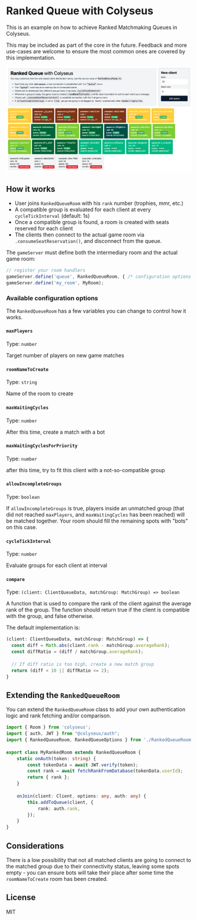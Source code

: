 # Ranked Queue with Colyseus

This is an example on how to achieve Ranked Matchmaking Queues in Colyseus.

This may be included as part of the core in the future. Feedback and more
use-cases are welcome to ensure the most common ones are covered by this
implementation.

<img src="images/screenshot.png?raw=1" />

## How it works

- User joins `RankedQueueRoom` with his `rank` number (trophies, mmr, etc.)
- A compatible group is evaluated for each client at every `cycleTickInterval` (default:
 1s)
- Once a compatible group is found, a room is created with seats reserved for each
	client
- The clients then connect to the actual game room via `.consumeSeatReservation()`, and disconnect from the queue.

The `gameServer` must define both the intermediary room and the actual game room:

```typescript
// register your room handlers
gameServer.define('queue', RankedQueueRoom, { /* configuration options */ });
gameServer.define('my_room', MyRoom);
```

### Available configuration options

The `RankedQueueRoom` has a few variables you can change to control how it works.

#### `maxPlayers`
Type: `number`

Target number of players on new game matches

#### `roomNameToCreate`
Type: `string`

Name of the room to create

#### `maxWaitingCycles`
Type: `number`

After this time, create a match with a bot

#### `maxWaitingCyclesForPriority`
Type: `number`

after this time, try to fit this client with a not-so-compatible group

#### `allowIncompleteGroups`
Type: `boolean`

If `allowIncompleteGroups` is true, players inside an unmatched group (that did not reached `maxPlayers`, and `maxWaitingCycles` has been reached) will be matched together. Your room should fill the remaining spots with "bots" on this case.

#### `cycleTickInterval`
Type: `number`

Evaluate groups for each client at interval

#### `compare`
Type: `(client: ClientQueueData, matchGroup: MatchGroup) => boolean`

A function that is used to compare the rank of the client against the average rank of the group. The function should return true if the client is compatible with the group, and false otherwise.

The default implementation is:

```typescript
(client: ClientQueueData, matchGroup: MatchGroup) => {
  const diff = Math.abs(client.rank - matchGroup.averageRank);
  const diffRatio = (diff / matchGroup.averageRank);

  // If diff ratio is too high, create a new match group
  return (diff < 10 || diffRatio <= 2);
}
```

## Extending the `RankedQueueRoom`

You can extend the `RankedQueueRoom` class to add your own authentication logic and rank fetching and/or comparison.

```typescript
import { Room } from 'colyseus';
import { auth, JWT } from "@colyseus/auth";
import { RankedQueueRoom, RankedQueueOptions } from './RankedQueueRoom';

export class MyRankedRoom extends RankedQueueRoom {
	static onAuth(token: string) {
		const tokenData = await JWT.verify(token);
		const rank = await fetchRankFromDatabase(tokenData.userId);
		return { rank };
	}

	onJoin(client: Client, options: any, auth: any) {
		this.addToQueue(client, {
			rank: auth.rank,
		});
	}
}
```


## Considerations

There is a low possibility that not all matched clients are going to connect to
the matched group due to their connectivity status, leaving some spots empty -
you can ensure bots will take their place after some time the `roomNameToCreate`
room has been created.

## License

MIT
